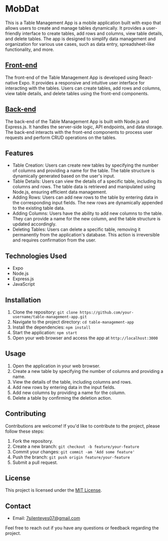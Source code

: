 # MobDat

This is a Table Management App is a mobile application built with expo that allows users to create and manage tables dynamically. It provides a user-friendly interface to create tables, add rows and columns, view table details, and delete tables. The app is designed to simplify data management and organization for various use cases, such as data entry, spreadsheet-like functionality, and more.

## [Front-end](./Front-End//readme.md)

The front-end of the Table Management App is developed using React-native Expo. It provides a responsive and intuitive user interface for interacting with the tables. Users can create tables, add rows and columns, view table details, and delete tables using the front-end components.

## [Back-end](./Back-End//readme.md)

The back-end of the Table Management App is built with Node.js and Express.js. It handles the server-side logic, API endpoints, and data storage. The back-end interacts with the front-end components to process user requests and perform CRUD operations on the tables.

## Features

- Table Creation: Users can create new tables by specifying the number of columns and providing a name for the table. The table structure is dynamically generated based on the user's input.
- Table Details: Users can view the details of a specific table, including its columns and rows. The table data is retrieved and manipulated using Node.js, ensuring efficient data management.
- Adding Rows: Users can add new rows to the table by entering data in the corresponding input fields. The new rows are dynamically appended to the existing table data.
- Adding Columns: Users have the ability to add new columns to the table. They can provide a name for the new column, and the table structure is updated accordingly.
- Deleting Tables: Users can delete a specific table, removing it permanently from the application's database. This action is irreversible and requires confirmation from the user.

## Technologies Used

- Expo
- Node.js
- Express.js
- JavaScript


## Installation

1. Clone the repository: `git clone https://github.com/your-username/table-management-app.git`
2. Navigate to the project directory: `cd table-management-app`
3. Install the dependencies: `npm install`
4. Start the application: `npm start`
5. Open your web browser and access the app at `http://localhost:3000`

## Usage

1. Open the application in your web browser.
2. Create a new table by specifying the number of columns and providing a name.
3. View the details of the table, including columns and rows.
4. Add new rows by entering data in the input fields.
5. Add new columns by providing a name for the column.
6. Delete a table by confirming the deletion action.

## Contributing

Contributions are welcome! If you'd like to contribute to the project, please follow these steps:

1. Fork the repository.
2. Create a new branch: `git checkout -b feature/your-feature`
3. Commit your changes: `git commit -am 'Add some feature'`
4. Push the branch: `git push origin feature/your-feature`
5. Submit a pull request.

## License

This project is licensed under the [MIT License](LICENSE).

## Contact

- Email: 7silenteyes07@gmail.com

Feel free to reach out if you have any questions or feedback regarding the project.
